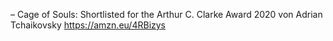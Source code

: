 – Cage of Souls: Shortlisted for the Arthur C. Clarke Award 2020 von Adrian Tchaikovsky
https://amzn.eu/4RBizys